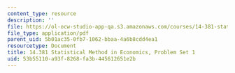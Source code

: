 ```yaml
---
content_type: resource
description: ''
file: https://ol-ocw-studio-app-qa.s3.amazonaws.com/courses/14-381-statistical-method-in-economics-fall-2018/53b55110a93f8268fa3b445612651e2b_MIT14_381F18_PS1.pdf
file_type: application/pdf
parent_uid: 5b01ac35-0fb7-1062-bbaa-4a6b8cdd4ea1
resourcetype: Document
title: 14.381 Statistical Method in Economics, Problem Set 1
uid: 53b55110-a93f-8268-fa3b-445612651e2b
---
```

